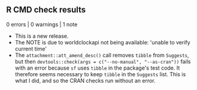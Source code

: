 ## R CMD check results

0 errors | 0 warnings | 1 note

* This is a new release.
* The NOTE is due to worldclockapi not being available: 'unable to verify current time'
* The `attachment::att_amend_desc()` call removes `tibble` from `Suggests`, but then `devtools::check(args = c("--no-manual", "--as-cran"))` fails with an error because `sf` uses `tibble` in the package's test code. It therefore seems necessary to keep `tibble` in the `Suggests` list. This is what I did, and so the CRAN checks run without an error.
